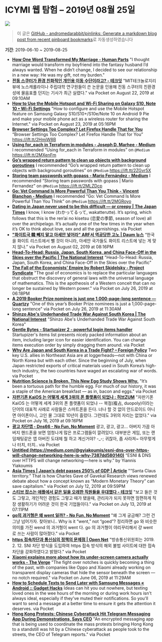 # ICYMI 웹 탐험 – 2019년 08월 25일

![](https://picsum.photos/id/1084/1920/1080)

> 이 글은 [GitHub - andromedarabbit/pinlinks: Generate a markdown blog post from recent pinboard bookmarks](https://github.com/andromedarabbit/pinlinks)로 자동생성하였습니다

**기간**: 2019-06-10 ~ 2019-08-25

* **[How One Word Transformed My Marriage - Human Parts](https://humanparts.medium.com/how-one-word-transformed-my-marriage-17b8b4700e7b)**
	"I thought marriage would transform my boyfriend into the fantasy husband I’d always wanted. When he didn’t change, I decided to see our relationship in a new way: He was my gift, not my burden."
* **[전동 스쿠터가 환경 친화적인 개인용 이동 수단이라고? - 테크잇](https://techit.kr/view/?no=20190821235941)**
	"MIT테크놀로지리뷰에 노스캐롤라이나 주립대학 연구원들이 쓴 논문을 인용해 전동 스쿠터의 친환경성에 물음표플 던지는 기사가 최근 실렸다." via Pocket on August 22, 2019 at 09:10AM
* **[How to Use the Mobile Hotspot and Wi-Fi Sharing on Galaxy S10, Note 10 • Wi-Fi Settings](https://wifi-settings.com/android/samsung-galaxy/wifi-mobile-hotspot-galaxy-s10/)**
	"How to configure and use the Mobile Hotspot feature on Samsung Galaxy S10/S10+/S10e/Note 10 on Android 9 Pie and make your mobile phone act as a wireless router for sharing the Internet." via Pocket on August 23, 2019 at 05:16PM
* **[Browser Settings Too Complex? Let Firefox Handle That for You](https://medium.com/pcmag-access/browser-settings-too-complex-let-firefox-handle-that-for-you-d35680a1e410?source=ifttt--------------1)**
	“Browser Settings Too Complex? Let Firefox Handle That for You” https://ift.tt/2HmiW8B
* **[Using for_each in Terraform in modules - Joseph D. Marhee - Medium](https://medium.com/@jmarhee/using-for-each-in-terraform-in-modules-7fb5a240a0d9?source=ifttt--------------1)**
	I recommended “Using for_each in Terraform in modules” on <code>@Medium</code> https://ift.tt/2MXenFm
* **[Go’s wrapped return pattern to clean up objects with background goroutines](https://medium.com/@cep21/gos-wrapped-return-pattern-to-clean-up-objects-with-background-goroutines-b3454846a0d?source=ifttt--------------1)**
	I recommended “Go’s wrapped return pattern to clean up objects with background goroutines” on <code>@Medium</code> https://ift.tt/2ZGvr5X
* **[Storing team passwords with gopass - Mario Fernández - Medium](https://medium.com/@sirech/storing-team-passwords-with-gopass-mario-fernandez-325bcf525867?source=ifttt--------------1)**
	I recommended “Storing team passwords with gopass | Mario Fernandez” on <code>@Medium</code> https://ift.tt/2MLZDcp
* **[Go: Vet Command Is More Powerful Than You Think - Vincent Blanchon - Medium](https://medium.com/@blanchon.vincent/go-vet-command-is-more-powerful-than-you-think-563e9fdec2f5?source=ifttt--------------1)**
	I recommended “Go: Vet Command Is More Powerful Than You Think” on <code>@Medium</code> https://ift.tt/2MGRoyo
* **[Dating in Japan never used to be this difficult — or creepy | The Japan Times](https://www.japantimes.co.jp/life/2015/05/04/language/dating-japan-never-used-difficult-creepy/)**
	I know, I know (わかってるって, wakatterutte). It’s spring, which follows that this is the ren’ai no kisetsu (恋愛の季節, season of love) all over the archipelago. It’s actually one of the few times in the year when it’s OK to think about love, sex and all the garnishings. via Pocket
* **["화이트국 韓 빼지 말고 아세안 넣어라" ARF서 역공당한 고노 | Daum 뉴스](https://news.v.daum.net/v/20190802154628419)**
	“한국을 화이트 리스트에서 뺄 것이 아니라, 아세안 국가들도 화이트 리스트에 넣는 게 맞지 않나.” via Pocket on August 02, 2019 at 08:16PM
* **[Head-To-Head: Russia, Japan, South Korea, and China Face-Off in the Skies over the Pacific | The National Interest](https://nationalinterest.org/feature/head-head-russia-japan-south-korea-and-china-face-skies-over-pacific-70846)**
	"Head-To-Head: Russia, Japan, South Korea, and China Face-Off in the Skies over the Pacific"
* **[The Fall of the Economists’ Empire by Robert Skidelsky - Project Syndicate](https://www.project-syndicate.org/commentary/western-power-underpinned-universalism-of-economics-by-robert-skidelsky-2019-07)**
	"The goal of economics is to replace the particular languages that obstruct the discovery of general laws with the universal language of mathematics. This is the apotheosis of a Western conceit that can no longer be sustained by Western power." via Pocket on July 26, 2019 at 06:18PM
* **[A 2019 Booker Prize nominee is just one 1,000-page-long sentence — Quartzy](https://qz.com/quartzy/1674774/a-2019-booker-prize-nominee-is-just-one-1000-page-long-sentence/)**
	"One of this year’s Booker Prize nominees is just a 1,000-page-long sentence" via Pocket on July 26, 2019 at 11:30AM
* **[Shinzo Abe's Underhanded Trade War Against South Korea | The National Interest](https://nationalinterest.org/blog/korea-watch/shinzo-abes-underhanded-trade-war-against-south-korea-68727)**
	"Shinzo Abe's Underhanded Trade War Against South Korea"
* **[Gentle Bytes - Startupizer 2 - powerful login items handler](http://gentlebytes.com/startupizer/)**
	Startupizer's items list presents nicely packed information about an item, including larger icon for easier identification. You can change items execution order by simply dragging them around. via Pocket
* **[Why Are Japan and South Korea in a Trade Fight? – Foreign Policy](https://foreignpolicy.com/2019/07/15/why-are-japan-and-south-korea-in-a-trade-fight-moon-abe-chips-wwii/)**
	Two key U.S. allies in Northeast Asia are at loggerheads—not with China or North Korea but with each other. Since the beginning of July, when Japan restricted exports of critical materials used in South Korea’s high-tech industry, the two countries have waged an escalating war of words. via Pocket
* **[Nutrition Science Is Broken. This New Egg Study Shows Why.](https://undark.org/2019/07/18/science-of-eggs/)**
	"It’s been a tortuous path for the humble egg. For much of our history, it was a staple of the American breakfast — as in, bacon and eggs." via Pocket
* **[자판기폰 KaiOS 는 어떻게 세계 3위의 폰 플랫폼이 되었나 : 허브ZUM](http://hub.zum.com/goodhyun/47839)**
	"자판기폰 KaiOS 는 어떻게 세계 3위의 폰 플랫폼이 되었나 -- 복점(複占, duopoly)이라는 단어의 대표적 사례로 사람들은 스마트폰을 든다. 너나 할 것 없이 안드로이드 아니면 아이폰이니, 고인 물 그대로 10년이 흘렀다. 그런데도 3위의 자리는 없었다." via Pocket on July 16, 2019 at 09:16PM
* **[광고 차단앱 - Dns66 - No Fun, No Moment](https://jihuichoi.github.io/posts/2019/07/ad-blocker-dns66/)**
	광고, 광고, 광고… 아버지 가끔 아버지 핸드폰을 보면 엄청나게 많은 프로그램들이 깔려있다. 대부분은 게임, 또는 랜덤채팅같은 앱 아버진 도대체 뭘 하고 계신거야? -_-; 귀찮아, 좀 사라져~ 아무렇게나 터치, 터치.. via Pocket
* **[Untitled (https://medium.com/@gyiakoumis/esni-dns-over-https-will-change-networking-here-is-why-7387dd580140)](https://medium.com/@gyiakoumis/esni-dns-over-https-will-change-networking-here-is-why-7387dd580140)**
	“ESNI & DNS over HTTPS will change networking — here is why.” by Yiannis Yiakoumis 
* **[Asia Times | Japan’s debt passes 250% of GDP | Article](https://www.asiatimes.com/2019/03/article/japans-debt-passes-250-of-gdp/)**
	"“Santa Claus territory.” That is how Charles Gave of Gavekal Research views renewed debate about how a concept known as “Modern Monetary Theory” can save capitalism." via Pocket on July 12, 2019 at 09:59PM
* **[스티브 잡스는 애플에서 같은 일을 오래한 직원들을 우대했다 - 테크잇](https://techit.kr/view/?no=20190713182116)**
	"보고 들은 것도 그렇고, 개인적인 경험도 그렇고 때가 됐을때, 관리자가 되지 못하면 맘편하게 직장 생활하기가 어려운 것이 한국 기업들이다." via Pocket on July 13, 2019 at 07:11PM
* **[go의 과거형은 왜 went 일까? - No Fun, No Moment](https://jihuichoi.github.io/posts/2019/07/why-is-went-the-past-tense-of-go/)**
	"왜 그게 궁금해? 그런 건 그냥 넘어가자. 찾아보니.. Why is it “went,” not “goed”? 정리하면 go 와 비슷한 의미를 가진 wend 의 과거형이 went 다. go 의 과거형이 야리꾸리해서 걍 went 로 쓰는 사람이 많아졌다." via Pocket
* **[https 접속차단과 통신심의 정책의 문제점 | Open Net](https://opennet.or.kr/16233)**
	"방송통신위원회는 2019. 2. 12. SNI 차단 방식을 도입하여 https 접속 방식의 해외 불법 사이트에 대한 접속차단을 강화하였다고 밝혔다." via Pocket
* **[Xiaomi explains more about how its under-screen camera actually works - The Verge](https://www.theverge.com/circuitbreaker/2019/6/5/18654365/xiaomi-camera-under-screen-no-notch-transparent-display-technology)**
	"The fight over notches is quickly becoming a thing of the past, with companies like Oppo and Xiaomi already working on transparent display cameras that hide the sensor beneath the screen — no notch required." via Pocket on June 06, 2019 at 11:29AM
* **[How to Schedule Texts to Send Later with Samsung Messages « Android :: Gadget Hacks](https://android.gadgethacks.com/how-to/schedule-texts-send-later-with-samsung-messages-0197471/)**
	Ideas can hit you out nowhere, but texting loved ones in the wee hours of the morning or during work hours isn't always ideal, especially if they've muted their notifications. So you'll want to send a message at a better time to ensure it gets the attention it deserves. via Pocket
* **[Hong Kong Protests: Chinese Cyberattack Hit Telegram Messaging App During Demonstrations, Says CEO](https://www.thedailybeast.com/hong-kong-protests-chinese-cyberattack-hit-telegram-messaging-app-during-demonstrations-says-ceo)**
	"An encrypted messaging app that is being used to coordinate the mass protests bringing Hong Kong to a standstill was hit by a Chinese cyberattack as people took to the streets, the CEO of Telegram reports." via Pocket

